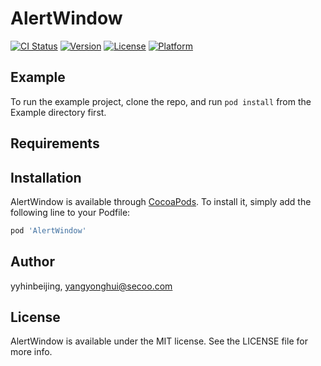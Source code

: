 # AlertWindow

[![CI Status](http://img.shields.io/travis/yyhinbeijing/AlertWindow.svg?style=flat)](https://travis-ci.org/yyhinbeijing/AlertWindow)
[![Version](https://img.shields.io/cocoapods/v/AlertWindow.svg?style=flat)](http://cocoapods.org/pods/AlertWindow)
[![License](https://img.shields.io/cocoapods/l/AlertWindow.svg?style=flat)](http://cocoapods.org/pods/AlertWindow)
[![Platform](https://img.shields.io/cocoapods/p/AlertWindow.svg?style=flat)](http://cocoapods.org/pods/AlertWindow)

## Example

To run the example project, clone the repo, and run `pod install` from the Example directory first.

## Requirements

## Installation

AlertWindow is available through [CocoaPods](http://cocoapods.org). To install
it, simply add the following line to your Podfile:

```ruby
pod 'AlertWindow'
```

## Author

yyhinbeijing, yangyonghui@secoo.com

## License

AlertWindow is available under the MIT license. See the LICENSE file for more info.
